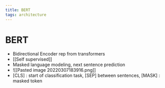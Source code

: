 ```yaml
---
title: BERT
tags: architecture
---
```


# BERT
- Bidirectional Encoder rep from transformers
- [[Self supervised]]
- Masked language modeling, next sentence prediction
- ![[Pasted image 20220307183916.png]]
- [CLS] : start of classification task, [SEP] between sentences, [MASK] : masked token


